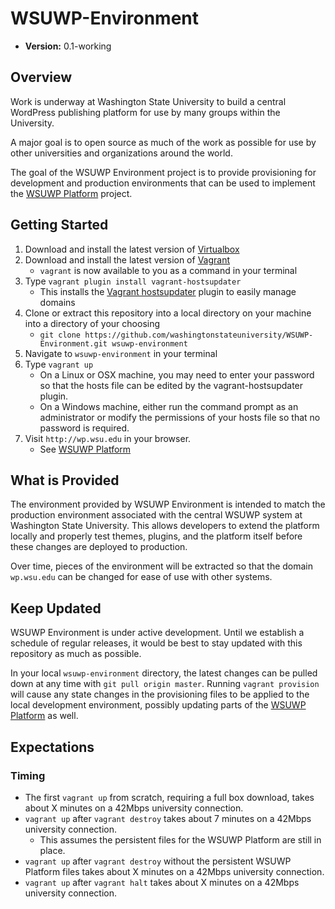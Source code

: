 # WSUWP-Environment

* **Version:** 0.1-working

## Overview

Work is underway at Washington State University to build a central WordPress publishing platform for use by many groups within the University.

A major goal is to open source as much of the work as possible for use by other universities and organizations around the world.

The goal of the WSUWP Environment project is to provide provisioning for development and production environments that can be used to implement the [WSUWP Platform](https://github.com/washingtonstateuniversity/WSUWP-Platform) project.

## Getting Started

1. Download and install the latest version of [Virtualbox](https://www.virtualbox.org/wiki/Downloads)
1. Download and install the latest version of [Vagrant](http://downloads.vagrantup.com/)
	* `vagrant` is now available to you as a command in your terminal
1. Type `vagrant plugin install vagrant-hostsupdater`
	* This installs the [Vagrant hostsupdater](https://github.com/cogitatio/vagrant-hostsupdater) plugin to easily manage domains
1. Clone or extract this repository into a local directory on your machine into a directory of your choosing
	* `git clone https://github.com/washingtonstateuniversity/WSUWP-Environment.git wsuwp-environment`
1. Navigate to `wsuwp-environment` in your terminal
1. Type `vagrant up`
	* On a Linux or OSX machine, you may need to enter your password so that the hosts file can be edited by the vagrant-hostsupdater plugin.
	* On a Windows machine, either run the command prompt as an administrator or modify the permissions of your hosts file so that no password is required.
1. Visit `http://wp.wsu.edu` in your browser.
	* See [WSUWP Platform](https://github.com/washingtonstateuniversity/WSUWP-Platform)

## What is Provided

The environment provided by WSUWP Environment is intended to match the production environment associated with the central WSUWP system at Washington State University. This allows developers to extend the platform locally and properly test themes, plugins, and the platform itself before these changes are deployed to production.

Over time, pieces of the environment will be extracted so that the domain `wp.wsu.edu` can be changed for ease of use with other systems.

## Keep Updated

WSUWP Environment is under active development. Until we establish a schedule of regular releases, it would be best to stay updated with this repository as much as possible.

In your local `wsuwp-environment` directory, the latest changes can be pulled down at any time with `git pull origin master`. Running `vagrant provision` will cause any state changes in the provisioning files to be applied to the local development environment, possibly updating parts of the [WSUWP Platform](https://github.com/washingtonstateuniversity/WSUWP-Platform) as well.

## Expectations

### Timing

* The first `vagrant up` from scratch, requiring a full box download, takes about X minutes on a 42Mbps university connection.
* `vagrant up` after `vagrant destroy` takes about 7 minutes on a 42Mbps university connection.
	* This assumes the persistent files for the WSUWP Platform are still in place.
* `vagrant up` after `vagrant destroy` without the persistent WSUWP Platform files takes about X minutes on a 42Mbps university connection.
* `vagrant up` after `vagrant halt` takes about X minutes on a 42Mbps university connection.